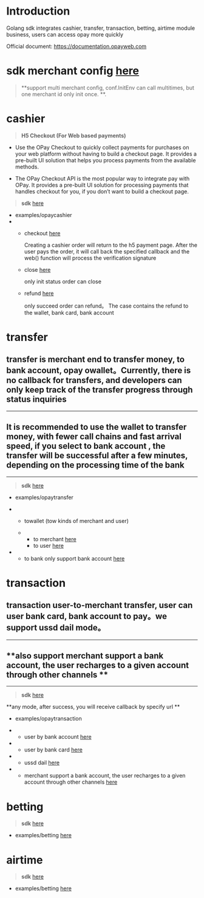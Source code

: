 Introduction
============
Golang sdk integrates cashier, transfer, transaction, betting, airtime module business, users can access opay more quickly

Official document: https://documentation.opayweb.com  

sdk merchant config [here](https://github.com/opay-services/opay-sdk-golang/blob/master/examples/multimerchant/cashier.go)
===================
>**support multi merchant config, conf.InitEnv can call multitimes, but one merchant id only init once. **. 


cashier
=======
>**H5 Checkout (For Web based payments)**  


+ Use the OPay Checkout to quickly collect payments for purchases on your web platform without having to build a checkout page. It provides a pre-built UI solution that helps you process payments from the available methods.

+ The OPay Checkout API is the most popular way to integrate pay with OPay. It provides a pre-built UI solution for processing payments that handles checkout for you, if you don’t want to build a checkout page.

>**sdk** [here](https://github.com/opay-services/opay-sdk-golang/blob/master/sdk/cashier)

+ examples/opaycashier
+ + checkout [here](https://github.com/opay-services/opay-sdk-golang/blob/master/examples/opaycashier/checkout.go)
  
    Creating a cashier order will return to the h5 payment page. After the user pays the order, it will call back the specified callback and the web() function will process the verification signature  
    
  + close [here](https://github.com/opay-services/opay-sdk-golang/blob/master/examples/opaycashier/close.go)
  
    only init status order can close  

  + refund [here](https://github.com/opay-services/opay-sdk-golang/blob/master/examples/opaycashier/refund.go)  
  
    only succeed order can refund。 The case contains the refund to the wallet, bank card, bank account  
    

transfer
========
**transfer is merchant end to transfer money, to bank account, opay owallet。Currently, there is no callback for transfers, and developers can only keep track of the transfer progress through status inquiries**  
-----------
-----------  
**It is recommended to use the wallet to transfer money, with fewer call chains and fast arrival speed, if you select to bank account , the transfer will be successful after a few minutes, depending on the processing time of the bank**
----------
----------

>**sdk**  [here](https://github.com/opay-services/opay-sdk-golang/blob/master/sdk/transfer)

+ examples/opaytransfer  

+ + towallet (tow kinds of merchant and user)  
  
  + + to merchant [here](https://github.com/opay-services/opay-sdk-golang/blob/master/examples/opaytransfer/toWalletMerchant.go)  
    + to user [here](https://github.com/opay-services/opay-sdk-golang/blob/master/examples/opaytransfer/toWalletUser.go)


+ + to bank only support bank account   [here](https://github.com/opay-services/opay-sdk-golang/blob/master/examples/opaytransfer/toWalletUser.go)



transaction
===========
**transaction user-to-merchant transfer, user can user bank card, bank account to pay。we support ussd dail mode。**  
----------
---------
**also support merchant support a bank account, the user recharges to a given account through other channels  **  
----------  
----------
>**sdk** [here](https://github.com/opay-services/opay-sdk-golang/blob/master/sdk/transaction)

**any mode,  after success, you will receive callback by specify url ** 

+ examples/opaytransaction  
* * user by bank account  [here](https://github.com/opay-services/opay-sdk-golang/blob/master/examples/opaytransaction/bybankaccount.go) 

* * user by bank card [here](https://github.com/opay-services/opay-sdk-golang/blob/master/examples/opaytransaction/bybankcard.go)  

* * ussd dail [here](https://github.com/opay-services/opay-sdk-golang/blob/master/examples/opaytransaction/byussd.go)  

* * merchant support a bank account, the user recharges to a given account through other channels [here](https://github.com/opay-services/opay-sdk-golang/blob/master/examples/opaytransaction/banktransfer.go)



betting
=======
>**sdk** [here](https://github.com/opay-services/opay-sdk-golang/blob/master/sdk/betting)

+ examples/betting [here](https://github.com/opay-services/opay-sdk-golang/blob/master/examples/betting/bet.go)

airtime
=======
>**sdk** [here](https://github.com/opay-services/opay-sdk-golang/blob/master/sdk/airtime)  

+ examples/betting [here](https://github.com/opay-services/opay-sdk-golang/blob/master/examples/airtime/topup.go)



